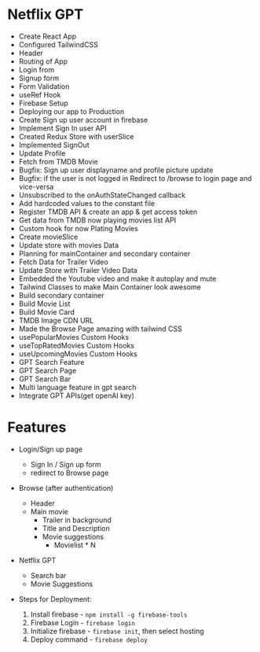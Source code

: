 # Netflix GPT

- Create React App
- Configured TailwindCSS
- Header
- Routing of App
- Login from
- Signup form
- Form Validation
- useRef Hook
- Firebase Setup
- Deploying our app to Production
- Create Sign up user account in firebase 
- Implement Sign In user API
- Created Redux Store with userSlice
- Implemented SignOut
- Update Profile
- Fetch from TMDB Movie
- Bugfix: Sign up user displayname and profile picture update 
- Bugfix: if the user is not logged in Redirect to /browse to login page and vice-versa
- Unsubscribed to the onAuthStateChanged callback
- Add hardcoded values to the constant file
- Register TMDB API & create an app & get access token
- Get data from TMDB now playing movies list API
- Custom hook for now Plating Movies
- Create movieSlice
- Update store with movies Data
- Planning for mainContainer and secondary container
- Fetch Data for Trailer Video
- Update Store with Trailer Video Data
- Embedded the Youtube video and make it autoplay and mute
- Tailwind Classes to make Main Container look awesome
- Build secondary container
- Build Movie List
- Build Movie Card
- TMDB Image CDN URL
- Made the Browse Page amazing with tailwind CSS
- usePopularMovies Custom Hooks
- useTopRatedMovies Custom Hooks
- useUpcomingMovies Custom Hooks
- GPT Search Feature
- GPT Search Page
- GPT Search Bar
- Multi language feature in gpt search
- Integrate GPT APIs(get openAI key)




# Features
- Login/Sign up page
    - Sign In / Sign up form
    - redirect to Browse page
- Browse (after authentication)
    - Header
    - Main movie
        - Trailer in background
        - Title and Description
        - Movie suggestions
            - Movielist * N

- Netflix GPT 
    - Search bar
    - Movie Suggestions    

- Steps for Deployment:
    1. Install firebase - `npm install -g firebase-tools`
    2. Firebase Login - `firebase login`
    3. Initialize firebase - `firebase init`, then select hosting
    4. Deploy command - `firebase deploy`         